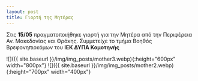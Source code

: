 ```yaml
---
layout: post
title: Γιορτή της Μητέρας
---
```

Στις **15/05** πραγματοποιήθηκε γιορτή για την Μητέρα από την Περιφέρεια Αν. Μακεδονίας και Θράκης.
Συμμετείχε το τμήμα Βοηθός Βρεφονηπιοκόμων του **ΙΕΚ ΔΥΠΑ Κομοτηνής**


![]({{ site.baseurl }}/img/img_posts/mother3.webp){:height="600px" width="800px"}
![]({{ site.baseurl }}/img/img_posts/mother2.webp){:height="700px" width="400px"}
